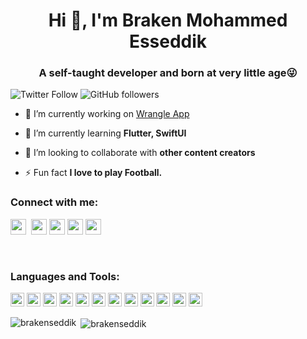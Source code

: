 <h1 align="center">Hi 👋, I'm Braken Mohammed Esseddik</h1>
<h3 align="center">A self-taught developer and born at very little age😜</h3>

![Twitter Follow](https://img.shields.io/twitter/follow/brakenseddik?label=brakenseddik&logo=twitter&style=for-the-badge)
![GitHub followers](https://img.shields.io/github/followers/brakenseddik?label=brakenseddik&logo=GitHub&style=for-the-badge)

- 🔭 I’m currently working on [Wrangle App](https://www.wrangleapp.io)

- 🌱 I’m currently learning **Flutter, SwiftUI**

- 👯 I’m looking to collaborate with **other content creators**

- ⚡ Fun fact **I love to play Football.**

### Connect with me:

<p><a href="https://www.twitter.com/brakenseddik"><img src="https://img.shields.io/badge/twitter-%231DA1F2.svg?&style=for-the-badge&logo=twitter&logoColor=white" height=25></a> 
  <a href="https://www.linkedin.com/in/brakenseddik/"><img src="https://img.shields.io/badge/linkedin-%230077B5.svg?&style=for-the-badge&logo=linkedin&logoColor=white" height=25></a>
  <a href="https://www.instagram.com/brakenseddik/"><img src="https://img.shields.io/badge/instagram-%23E4405F.svg?&style=for-the-badge&logo=instagram&logoColor=white" height=25></a> 
  <a href="https://medium.com/@brakenseddik"><img src="https://img.shields.io/badge/medium-%2312100E.svg?&style=for-the-badge&logo=medium&logoColor=white" height=25></a> 
  <a href="https://wwwfacebook.com/brakenseddik"><img src="https://img.shields.io/badge/facebook-%2312100E.svg?&style=for-the-badge&logo=facebook&logoColor=white" height=25></a> 

</p>

<br />

### Languages and Tools:

<p align="left"><img src="https://www.vectorlogo.zone/logos/dartlang/dartlang-icon.svg" alt="dart" width="22" height="22"/> <img src="https://devicons.github.io/devicon/devicon.git/icons/django/django-original.svg" alt="django" width="22" height="22"/> <img src="https://www.vectorlogo.zone/logos/figma/figma-icon.svg" alt="figma" width="22" height="22"/> <img src="https://www.vectorlogo.zone/logos/firebase/firebase-icon.svg" alt="firebase" width="22" height="22"/> <img src="https://www.vectorlogo.zone/logos/pocoo_flask/pocoo_flask-icon.svg" alt="flask" width="22" height="22"/> <img src="https://www.vectorlogo.zone/logos/flutterio/flutterio-icon.svg" alt="flutter" width="22" height="22"/> <img src="https://www.vectorlogo.zone/logos/git-scm/git-scm-icon.svg" alt="git" width="22" height="22"/> <img src="https://devicons.github.io/devicon/devicon.git/icons/linux/linux-original.svg" alt="linux" width="22" height="22"/> <img src="https://devicons.github.io/devicon/devicon.git/icons/mysql/mysql-original-wordmark.svg" alt="mysql" width="22" height="22"/> 
  <img src="https://devicons.github.io/devicon/devicon.git/icons/python/python-original.svg" alt="python" width="22" height="22"/> <img src="https://www.vectorlogo.zone/logos/sketchapp/sketchapp-icon.svg" alt="sketch" width="22" height="22"/> <img src="https://github.com/laravel/art/blob/master/laravel-logo.png?raw=true" alt="laravel" width="22" height="22"/></p>

<p><img align="left" src="https://github-readme-stats.vercel.app/api/top-langs/?username=brakenseddik&layout=compact&hide=html" alt="brakenseddik" /></p>

<p>&nbsp;<img align="center" src="https://github-readme-stats.vercel.app/api?username=brakenseddik&show_icons=true" alt="brakenseddik" /></p>


